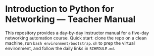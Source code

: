 # Introduction to Python for Networking — Teacher Manual

This repository provides a day-by-day instructor manual for a five-day networking automation course. Quick start: clone the repo on a clean machine, run `bash environment/bootstrap.sh` to prep the virtual environment, and follow the daily links in `SCHEDULE.md`.
